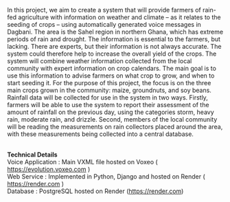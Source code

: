 In this project, we aim to create a system that will provide farmers of rain-fed agriculture with information
on weather and climate – as it relates to the seeding of crops – using automatically generated voice messages
in Dagbani. The area is the Sahel region in northern Ghana, which has extreme periods of rain and drought.
The information is essential to the farmers, but lacking. There are experts, but their information is not
always accurate. The system could therefore help to increase the overall yield of the crops.
The system will combine weather information collected from the local community with expert information
on crop calendars. The main goal is to use this information to advise farmers on what crop to grow, and
when to start seeding it. For the purpose of this project, the focus is on the three main crops grown in the
community: maize, groundnuts, and soy beans.
Rainfall data will be collected for use in the system in two ways. Firstly, farmers will be able to use the system
to report their assessment of the amount of rainfall on the previous day, using the categories storm, heavy
rain, moderate rain, and drizzle. Second, members of the local community will be reading the measurements
on rain collectors placed around the area, with these measurements being collected into a central database.

<br /><b>Technical Details</b>
<br />Voice Application :  Main VXML file hosted on Voxeo ( https://evolution.voxeo.com )
<br />Web Service : Implemented in Python, Django and hosted on Render ( https://render.com )
<br />Database : PostgreSQL hosted on Render (https://render.com)